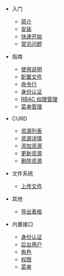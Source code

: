 
- 入门

  - [简介](prologue/introduction.md)
  - [安装](prologue/install.md)
  - [快速开始](prologue/quickstart.md)
  - [常见问题](prologue/question.md)
 
  
- 指南

  - [使用说明](guide/usage.md)
  - [配置文件](guide/config.md)
  - [命令行](guide/command.md)
  - [身份认证](guide/authentication.md)
  - [RBAC 权限管理](guide/rbac.md)
  - [菜单管理](guide/menu.md)

- CURD

  - [资源列表](curd/getResources.md)
  - [资源详情](curd/getResource.md)
  - [添加资源](curd/addResource.md)
  - [更新资源](curd/updateResource.md)
  - [删除资源](curd/destroyResource.md)

- 文件系统

  - [上传文件](filesystem/upload.md)

- 其他

  - [导出表格](other/export.md)


- 内置接口

  - [身份认证](api/authentication.md)
  - [后台用户](api/user.md)
  - [角色](api/role.md)
  - [权限](api/permission.md)
  - [菜单](api/menu.md)

 